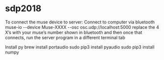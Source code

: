 # sdp2018

To connect the muse device to server:
Connect to computer via bluetooth
muse-io --device Muse-XXXX --osc osc.udp://localhost:5000
replace the 4 X’s with your muse’s number shown in bluetooth
and then once that connects, run the server program in a different terminal tab


Install py
brew install portaudio
sudo pip3 install pyaudio
sudo pip3 install numpy


